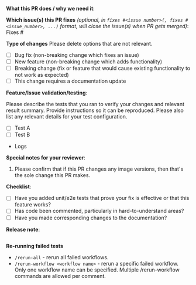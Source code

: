 <!--  Thanks for sending a pull request!  Here are some tips for you:
1. If this is your first time, read our contributor guidelines https://www.kubeflow.org/docs/about/contributing/ and developer guide https://github.com/kserve/kserve/blob/master/docs/DEVELOPER_GUIDE.md
2. If you want *faster* PR reviews, read how: https://git.k8s.io/community/contributors/guide/pull-requests.md#best-practices-for-faster-reviews
3. Follow the instructions for writing a release note: https://git.k8s.io/community/contributors/guide/release-notes.md
4. If the PR is unfinished, see how to mark it: https://git.k8s.io/community/contributors/guide/pull-requests.md#marking-unfinished-pull-requests
-->

**What this PR does / why we need it**:

**Which issue(s) this PR fixes** *(optional, in `fixes #<issue number>(, fixes #<issue_number>, ...)` format, will close the issue(s) when PR gets merged)*:
Fixes #

**Type of changes**
Please delete options that are not relevant.

- [ ] Bug fix (non-breaking change which fixes an issue)
- [ ] New feature (non-breaking change which adds functionality)
- [ ] Breaking change (fix or feature that would cause existing functionality to not work as expected)
- [ ] This change requires a documentation update

**Feature/Issue validation/testing**:

Please describe the tests that you ran to verify your changes and relevant result summary. Provide instructions so it can be reproduced.
Please also list any relevant details for your test configuration.

- [ ] Test A
- [ ] Test B

- Logs

**Special notes for your reviewer**:

1. Please confirm that if this PR changes any image versions, then that's the sole change this PR makes.

**Checklist**:

- [ ] Have you added unit/e2e tests that prove your fix is effective or that this feature works?
- [ ] Has code been commented, particularly in hard-to-understand areas?
- [ ] Have you made corresponding changes to the documentation?

**Release note**:
<!--  Write your release note:
1. Enter your extended release note in the below block. If the PR requires additional action from users switching to the new release, include the string "action required".
2. If no release note is required, just write "NONE".
-->
```release-note

```

**Re-running failed tests**

- `/rerun-all` - rerun all failed workflows.
- `/rerun-workflow <workflow name>` - rerun a specific failed workflow. Only one workflow name can be specified. Multiple /rerun-workflow commands are allowed per comment.